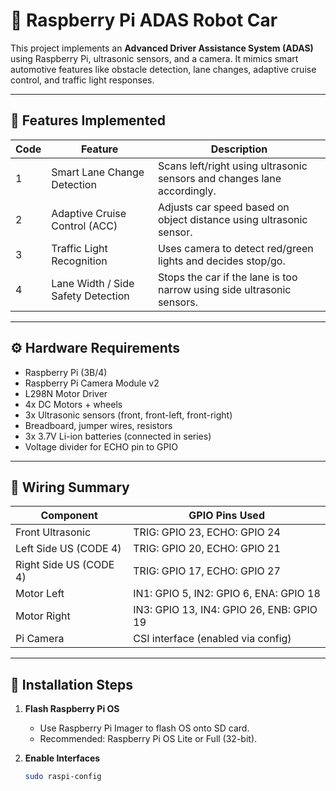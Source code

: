 # 🚗 Raspberry Pi ADAS Robot Car

This project implements an **Advanced Driver Assistance System (ADAS)** using Raspberry Pi, ultrasonic sensors, and a camera. It mimics smart automotive features like obstacle detection, lane changes, adaptive cruise control, and traffic light responses.

---

## 🧠 Features Implemented

| Code   | Feature                           | Description                                                              |
|--------|-----------------------------------|--------------------------------------------------------------------------|
| 1 | Smart Lane Change Detection       | Scans left/right using ultrasonic sensors and changes lane accordingly. |
| 2 | Adaptive Cruise Control (ACC)     | Adjusts car speed based on object distance using ultrasonic sensor.     |
| 3 | Traffic Light Recognition         | Uses camera to detect red/green lights and decides stop/go.             |
| 4 | Lane Width / Side Safety Detection| Stops the car if the lane is too narrow using side ultrasonic sensors.  |

---

## ⚙️ Hardware Requirements

- Raspberry Pi (3B/4)
- Raspberry Pi Camera Module v2
- L298N Motor Driver
- 4x DC Motors + wheels
- 3x Ultrasonic sensors (front, front-left, front-right)
- Breadboard, jumper wires, resistors
- 3x 3.7V Li-ion batteries (connected in series)
- Voltage divider for ECHO pin to GPIO

---

## 🔌 Wiring Summary

| Component            | GPIO Pins Used                      |
|----------------------|--------------------------------------|
| Front Ultrasonic     | TRIG: GPIO 23, ECHO: GPIO 24         |
| Left Side US (CODE 4)| TRIG: GPIO 20, ECHO: GPIO 21         |
| Right Side US (CODE 4)| TRIG: GPIO 17, ECHO: GPIO 27        |
| Motor Left           | IN1: GPIO 5, IN2: GPIO 6, ENA: GPIO 18 |
| Motor Right          | IN3: GPIO 13, IN4: GPIO 26, ENB: GPIO 19 |
| Pi Camera            | CSI interface (enabled via config)  |

---

## 🧩 Installation Steps

1. **Flash Raspberry Pi OS**
   - Use Raspberry Pi Imager to flash OS onto SD card.
   - Recommended: Raspberry Pi OS Lite or Full (32-bit).

2. **Enable Interfaces**
   ```bash
   sudo raspi-config
